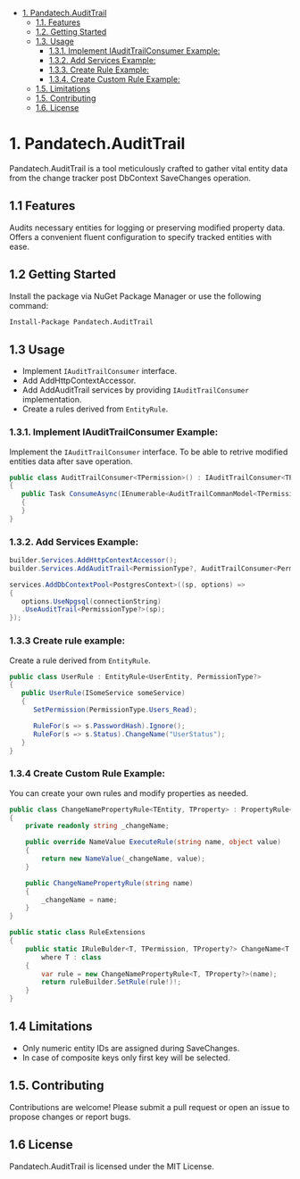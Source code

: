 - [1. Pandatech.AuditTrail](#1-pandatechaudittrail)
  - [1.1. Features](#11-features)
  - [1.2. Getting Started](#12-getting-started)
  - [1.3. Usage](#13-usage)
    - [1.3.1. Implement IAuditTrailConsumer Example:](#131-implement-iaudittrailconsumer-example)
    - [1.3.2. Add Services Example:](#132-add-services-example)
    - [1.3.3. Create Rule Example:](#133-create-rule-example)
    - [1.3.4. Create Custom Rule Example:](#134-create-custom-rule-example)
  - [1.5. Limitations](#14-limitations)
  - [1.5. Contributing](#15-contributing)
  - [1.6. License](#16-license)


# 1. Pandatech.AuditTrail
Pandatech.AuditTrail is a tool meticulously crafted to gather vital entity data from the change tracker post DbContext SaveChanges operation.

## 1.1 Features
Audits necessary entities for logging or preserving modified property data.
Offers a convenient fluent configuration to specify tracked entities with ease.

## 1.2 Getting Started
Install the package via NuGet Package Manager or use the following command:

```bash
Install-Package Pandatech.AuditTrail
```
## 1.3 Usage
 - Implement `IAuditTrailConsumer` interface.
- Add AddHttpContextAccessor.
- Add AddAuditTrail services by providing `IAuditTrailConsumer` implementation.
- Create a rules derived from `EntityRule`.

### 1.3.1. Implement IAuditTrailConsumer Example:
 Implement the `IAuditTrailConsumer` interface.
To be able to retrive modified entities data after save operation.
```csharp
public class AuditTrailConsumer<TPermission>() : IAuditTrailConsumer<TPermission>
{
   public Task ConsumeAsync(IEnumerable<AuditTrailCommanModel<TPermission>> entities, CancellationToken cancellationToken = default)
   {
   }
}
```

### 1.3.2. Add Services Example:

```csharp
builder.Services.AddHttpContextAccessor();
builder.Services.AddAuditTrail<PermissionType?, AuditTrailConsumer<PermissionType?>>(typeof(Registration).Assembly);

services.AddDbContextPool<PostgresContext>((sp, options) =>
{
   options.UseNpgsql(connectionString)
   .UseAuditTrail<PermissionType?>(sp);
});
```

### 1.3.3 Create rule example:

Create a rule derived from `EntityRule`.

```csharp
public class UserRule : EntityRule<UserEntity, PermissionType?>
{
   public UserRule(ISomeService someService)
   {
      SetPermission(PermissionType.Users_Read);

      RuleFor(s => s.PasswordHash).Ignore();
      RuleFor(s => s.Status).ChangeName("UserStatus");
   }
}
```

### 1.3.4 Create Custom Rule Example:
You can create your own rules and modify properties as needed.
```csharp
public class ChangeNamePropertyRule<TEntity, TProperty> : PropertyRule<TEntity, TProperty>
{
    private readonly string _changeName;

    public override NameValue ExecuteRule(string name, object value)
    {
        return new NameValue(_changeName, value);
    }

    public ChangeNamePropertyRule(string name)
    {
        _changeName = name;
    }
}

public static class RuleExtensions
{
    public static IRuleBulder<T, TPermission, TProperty?> ChangeName<T, TPermission, TProperty>(this IRuleBulder<T, TPermission, TProperty> ruleBuilder, string name)
        where T : class
    {
        var rule = new ChangeNamePropertyRule<T, TProperty?>(name);
        return ruleBuilder.SetRule(rule!)!;
    }
}
```


## 1.4 Limitations

- Only numeric entity IDs are assigned during SaveChanges.
- In case of composite keys only first key will be selected.

## 1.5. Contributing

Contributions are welcome! Please submit a pull request or open an issue to propose changes or report bugs.

## 1.6 License

Pandatech.AuditTrail is licensed under the MIT License.
